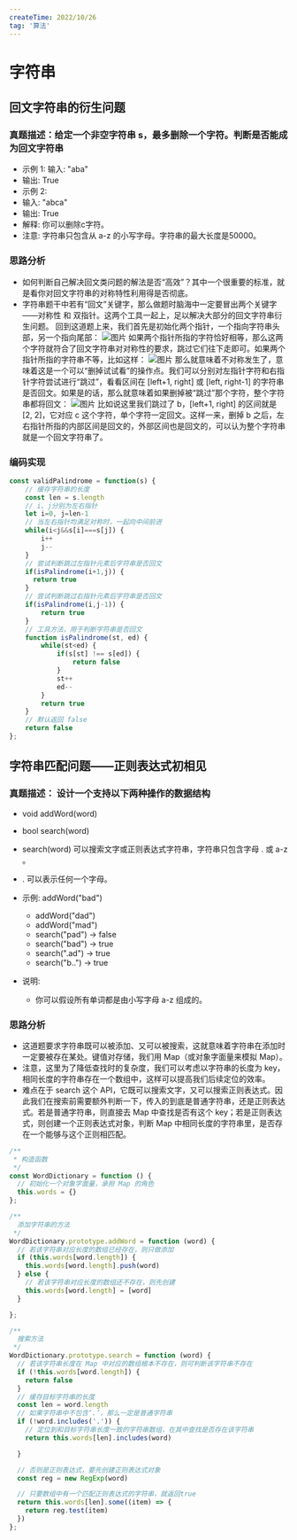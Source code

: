 ```yaml
---
createTime: 2022/10/26
tag: '算法'
---
```

# 字符串

## 回文字符串的衍生问题

### 真题描述：给定一个非空字符串 s，最多删除一个字符。判断是否能成为回文字符串

* 示例 1: 输入: "aba"
* 输出: True
* 示例 2:
* 输入: "abca"
* 输出: True
* 解释: 你可以删除c字符。
* 注意: 字符串只包含从 a-z 的小写字母。字符串的最大长度是50000。

### 思路分析

* 如何判断自己解决回文类问题的解法是否“高效”？其中一个很重要的标准，就是看你对回文字符串的对称特性利用得是否彻底。
* 字符串题干中若有“回文”关键字，那么做题时脑海中一定要冒出两个关键字——对称性 和 双指针。这两个工具一起上，足以解决大部分的回文字符串衍生问题。
回到这道题上来，我们首先是初始化两个指针，一个指向字符串头部，另一个指向尾部：
![图片](https://p1-jj.byteimg.com/tos-cn-i-t2oaga2asx/gold-user-assets/2020/3/16/170e18e4bd1c843a~tplv-t2oaga2asx-zoom-in-crop-mark:3024:0:0:0.awebp)
如果两个指针所指的字符恰好相等，那么这两个字符就符合了回文字符串对对称性的要求，跳过它们往下走即可。如果两个指针所指的字符串不等，比如这样：
![图片](https://p1-jj.byteimg.com/tos-cn-i-t2oaga2asx/gold-user-assets/2020/3/16/170e191a29f7b7cb~tplv-t2oaga2asx-zoom-in-crop-mark:3024:0:0:0.awebp)
那么就意味着不对称发生了，意味着这是一个可以“删掉试试看”的操作点。我们可以分别对左指针字符和右指针字符尝试进行“跳过”，看看区间在 [left+1, right] 或 [left, right-1] 的字符串是否回文。如果是的话，那么就意味着如果删掉被“跳过”那个字符，整个字符串都将回文：
![图片](https://p1-jj.byteimg.com/tos-cn-i-t2oaga2asx/gold-user-assets/2020/3/16/170e1993aac908fe~tplv-t2oaga2asx-zoom-in-crop-mark:3024:0:0:0.awebp)
 比如说这里我们跳过了 b，[left+1, right] 的区间就是 [2, 2]，它对应 c 这个字符，单个字符一定回文。这样一来，删掉 b 之后，左右指针所指的内部区间是回文的，外部区间也是回文的，可以认为整个字符串就是一个回文字符串了。

### 编码实现

```js
const validPalindrome = function(s) {
    // 缓存字符串的长度
    const len = s.length
    // i、j分别为左右指针
    let i=0, j=len-1
    // 当左右指针均满足对称时，一起向中间前进
    while(i<j&&s[i]===s[j]) {
        i++ 
        j--
    }
    // 尝试判断跳过左指针元素后字符串是否回文
    if(isPalindrome(i+1,j)) {
      return true
    }
    // 尝试判断跳过右指针元素后字符串是否回文
    if(isPalindrome(i,j-1)) {
        return true
    }
    // 工具方法，用于判断字符串是否回文
    function isPalindrome(st, ed) {
        while(st<ed) {
            if(s[st] !== s[ed]) {
                return false
            }
            st++
            ed--
        } 
        return true
    }
    // 默认返回 false
    return false 
};
```

## 字符串匹配问题——正则表达式初相见

### 真题描述： 设计一个支持以下两种操作的数据结构

* void addWord(word)
* bool search(word)
* search(word) 可以搜索文字或正则表达式字符串，字符串只包含字母 . 或 a-z 。
* . 可以表示任何一个字母。

* 示例: addWord("bad")
  * addWord("dad")
  * addWord("mad")
  * search("pad") -> false
  * search("bad") -> true
  * search(".ad") -> true
  * search("b..") -> true
* 说明:
  * 你可以假设所有单词都是由小写字母 a-z 组成的。

### 思路分析

* 这道题要求字符串既可以被添加、又可以被搜索，这就意味着字符串在添加时一定要被存在某处。键值对存储，我们用 Map（或对象字面量来模拟 Map）。
* 注意，这里为了降低查找时的复杂度，我们可以考虑以字符串的长度为 key，相同长度的字符串存在一个数组中，这样可以提高我们后续定位的效率。
* 难点在于 search 这个 API，它既可以搜索文字，又可以搜索正则表达式。因此我们在搜索前需要额外判断一下，传入的到底是普通字符串，还是正则表达式。若是普通字符串，则直接去 Map 中查找是否有这个 key；若是正则表达式，则创建一个正则表达式对象，判断 Map 中相同长度的字符串里，是否存在一个能够与这个正则相匹配。

```js
/**
 * 构造函数
 */
const WordDictionary = function () {
  // 初始化一个对象字面量，承担 Map 的角色
  this.words = {}
};

/**
  添加字符串的方法
 */
WordDictionary.prototype.addWord = function (word) {
  // 若该字符串对应长度的数组已经存在，则只做添加
  if (this.words[word.length]) {
    this.words[word.length].push(word)
  } else {
    // 若该字符串对应长度的数组还不存在，则先创建
    this.words[word.length] = [word]
  }

};

/**
  搜索方法
 */
WordDictionary.prototype.search = function (word) {
  // 若该字符串长度在 Map 中对应的数组根本不存在，则可判断该字符串不存在
  if (!this.words[word.length]) {
    return false
  }
  // 缓存目标字符串的长度
  const len = word.length
  // 如果字符串中不包含‘.’，那么一定是普通字符串
  if (!word.includes('.')) {
    // 定位到和目标字符串长度一致的字符串数组，在其中查找是否存在该字符串
    return this.words[len].includes(word)

  }

  // 否则是正则表达式，要先创建正则表达式对象
  const reg = new RegExp(word)

  // 只要数组中有一个匹配正则表达式的字符串，就返回true
  return this.words[len].some((item) => {
    return reg.test(item)
  })
};

```
